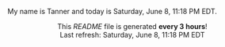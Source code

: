 My name is Tanner and today is Saturday, June 8, 11:18 PM EDT.

<p align="center">This <i>README</i> file is generated <b>every 3 hours</b>!</br>Last refresh: Saturday, June 8, 11:18 PM EDT<br /></p>
